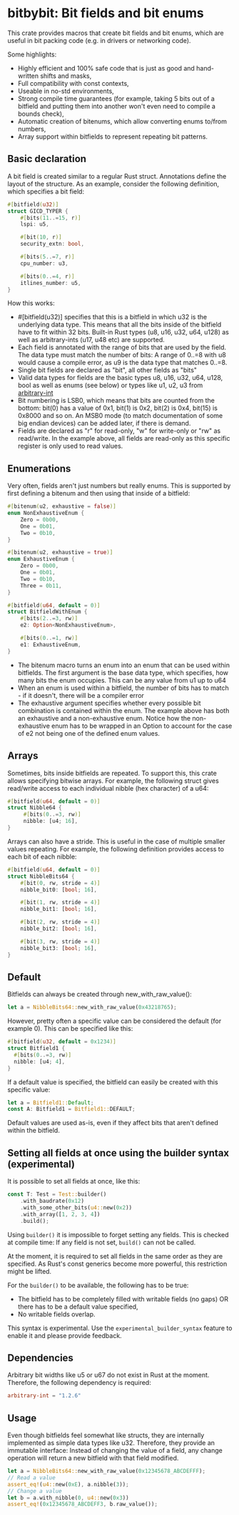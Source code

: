 # bitbybit: Bit fields and bit enums

This crate provides macros that create bit fields and bit enums, which are useful in bit packing code (e.g. in drivers
or networking code).

Some highlights:

- Highly efficient and 100% safe code that is just as good and hand-written shifts and masks,
- Full compatibility with const contexts,
- Useable in no-std environments,
- Strong compile time guarantees (for example, taking 5 bits out of a bitfield and putting them into another won't even
  need to compile a bounds check),
- Automatic creation of bitenums, which allow converting enums to/from numbers,
- Array support within bitfields to represent repeating bit patterns.

## Basic declaration

A bit field is created similar to a regular Rust struct. Annotations define the layout of the structure. As an example,
consider the following definition, which specifies a bit field:

```rs
#[bitfield(u32)]
struct GICD_TYPER {
    #[bits(11..=15, r)]
    lspi: u5,

    #[bit(10, r)]
    security_extn: bool,

    #[bits(5..=7, r)]
    cpu_number: u3,

    #[bits(0..=4, r)]
    itlines_number: u5,
}
```

How this works:

- #[bitfield(u32)] specifies that this is a bitfield in which u32 is the underlying data type. This means that all the
  bits inside of the bitfield
  have to fit within 32 bits. Built-in Rust types (u8, u16, u32, u64, u128) as well as arbitrary-ints (u17, u48 etc) are supported.
- Each field is annotated with the range of bits that are used by the field. The data type must match the number of
  bits: A range of 0..=8 with u8 would cause a compile error, as u9 is the data type that matches 0..=8.
- Single bit fields are declared as "bit", all other fields as "bits"
- Valid data types for fields are the basic types u8, u16, u32, u64, u128, bool as well as enums (see below) or types
  like u1, u2, u3 from [arbitrary-int](https://crates.io/crates/arbitrary-int)
- Bit numbering is LSB0, which means that bits are counted from the bottom: bit(0) has a value of 0x1, bit(1) is 0x2,
  bit(2) is 0x4, bit(15) is 0x8000 and so on. An MSB0 mode (to match documentation of some big endian devices) can be
  added later, if there is demand.
- Fields are declared as "r" for read-only, "w" for write-only or "rw" as read/write. In the example above, all fields
  are read-only as this specific register is only used to read values.

## Enumerations

Very often, fields aren't just numbers but really enums. This is supported by first defining a bitenum and then using
that inside of a bitfield:

```rs
#[bitenum(u2, exhaustive = false)]
enum NonExhaustiveEnum {
    Zero = 0b00,
    One = 0b01,
    Two = 0b10,
}

#[bitenum(u2, exhaustive = true)]
enum ExhaustiveEnum {
    Zero = 0b00,
    One = 0b01,
    Two = 0b10,
    Three = 0b11,
}

#[bitfield(u64, default = 0)]
struct BitfieldWithEnum {
    #[bits(2..=3, rw)]
    e2: Option<NonExhaustiveEnum>,

    #[bits(0..=1, rw)]
    e1: ExhaustiveEnum,
}
```

- The bitenum macro turns an enum into an enum that can be used within bitfields. The first argument is the base data
  type, which specifies, how many bits the enum occupies. This can be any value from u1 up to u64
- When an enum is used within a bitfield, the number of bits has to match - if it doesn't, there will be a compiler
  error
- The exhaustive argument specifies whether every possible bit combination is contained within the enum. The example
  above has both an exhaustive and a non-exhaustive enum. Notice how the non-exhaustive enum has to be wrapped in an
  Option to account for the case of e2 not being one of the defined enum values.

## Arrays

Sometimes, bits inside bitfields are repeated. To support this, this crate allows specifying bitwise arrays. For
example, the following struct gives read/write access to each individual nibble (hex character) of a u64:

```rs
#[bitfield(u64, default = 0)]
struct Nibble64 {
     #[bits(0..=3, rw)]
     nibble: [u4; 16],
}
```

Arrays can also have a stride. This is useful in the case of multiple smaller values repeating. For example, the
following definition provides access to each bit of each nibble:

```rs
#[bitfield(u64, default = 0)]
struct NibbleBits64 {
    #[bit(0, rw, stride = 4)]
    nibble_bit0: [bool; 16],

    #[bit(1, rw, stride = 4)]
    nibble_bit1: [bool; 16],

    #[bit(2, rw, stride = 4)]
    nibble_bit2: [bool; 16],

    #[bit(3, rw, stride = 4)]
    nibble_bit3: [bool; 16],
}
```

## Default

Bitfields can always be created through new_with_raw_value():

```rs
let a = NibbleBits64::new_with_raw_value(0x43218765);
```

However, pretty often a specific value can be considered the default (for example 0). This can be specified like this:

```rs
#[bitfield(u32, default = 0x1234)]
struct Bitfield1 {
  #[bits(0..=3, rw)]
  nibble: [u4; 4],
}
```

If a default value is specified, the bitfield can easily be created with this specific value:

```rs
let a = Bitfield1::Default;
const A: Bitfield1 = Bitfield1::DEFAULT;
```

Default values are used as-is, even if they affect bits that aren't defined within the bitfield.

## Setting all fields at once using the builder syntax (experimental)

It is possible to set all fields at once, like this:
```rs
const T: Test = Test::builder()
    .with_baudrate(0x12)
    .with_some_other_bits(u4::new(0x2))
    .with_array([1, 2, 3, 4])
    .build();
```

Using `builder()` it is impossible to forget setting any fields. This is checked at compile time: If any field is not set, `build()` can not be called.

At the moment, it is required to set all fields in the same order as they are specified. As Rust's const generics become more powerful, this restriction might be lifted.

For the `builder()` to be available, the following has to be true:
- The bitfield has to be completely filled with writable fields (no gaps) OR there has to be a default value specified,
- No writable fields overlap.

This syntax is experimental. Use the `experimental_builder_syntax` feature to enable it and please provide feedback.

## Dependencies

Arbitrary bit widths like u5 or u67 do not exist in Rust at the moment. Therefore, the following dependency is required:

```toml
arbitrary-int = "1.2.6"
```

## Usage

Even though bitfields feel somewhat like structs, they are internally implemented as simple data types like u32.
Therefore, they provide an immutable interface: Instead of changing the value of a field, any change operation will
return a new bitfield with that field modified.

```rs
let a = NibbleBits64::new_with_raw_value(0x12345678_ABCDEFFF);
// Read a value
assert_eq!(u4::new(0xE), a.nibble(3));
// Change a value
let b = a.with_nibble(0, u4::new(0x3))
assert_eq!(0x12345678_ABCDEFF3, b.raw_value());
```
